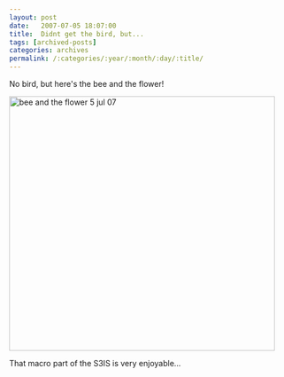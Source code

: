 ```yaml
---
layout: post
date:	2007-07-05 18:07:00
title:  Didnt get the bird, but...
tags: [archived-posts]
categories: archives
permalink: /:categories/:year/:month/:day/:title/
---
```

No bird, but here's the bee and the flower!

<a href="http://www.flickr.com/photos/9190033@N03/724751785/" title="Photo Sharing"><img src="http://farm2.static.flickr.com/1096/724751785_ea3236fe00_o.jpg" width="480" height="459" alt="bee and the flower 5 jul 07" /></a>

That macro part of the S3IS is very enjoyable...

